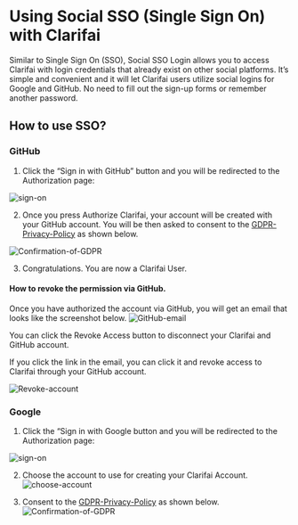 # Using Social SSO (Single Sign On) with Clarifai

Similar to Single Sign On (SSO), Social SSO Login allows you to access Clarifai with login credentials that already exist on other social platforms. It’s simple and convenient and it will let Clarifai users utilize social logins for Google and GitHub. No need to fill out the sign-up forms or remember another password.


## How to use SSO?

### GitHub
1. Click the “Sign in with GitHub” button and you will be redirected to the Authorization page:

![sign-on](../../images/sso-options.png)


2. Once you press Authorize Clarifai, your account will be created with your GitHub account. You will be then asked to consent to the [GDPR-Privacy-Policy](https://www.clarifai.com/privacy-policy) as shown below.

![Confirmation-of-GDPR](../../images/confirmation.png)

3. Congratulations. You are now a Clarifai User.

#### How to revoke the permission via GitHub.

Once you have authorized the account via GitHub, you will get an email that looks like the screenshot below.
![GitHub-email](../../images/confirmation_email.png)

You can click the Revoke Access button to disconnect your Clarifai and GitHub account.

If you click the link in the email, you can click it and revoke access to Clarifai through your GitHub account.

![Revoke-account](../../images/github-edit.png)

### Google

1. Click the “Sign in with Google button and you will be redirected to the Authorization page:

![sign-on](../../images/sso-options.png)

2. Choose the account to use for creating your Clarifai Account.
![choose-account](../../images/choose_account.png)

3. Consent to the [GDPR-Privacy-Policy](https://www.clarifai.com/privacy-policy) as shown below.
![Confirmation-of-GDPR](../../images/confirmation.png)
